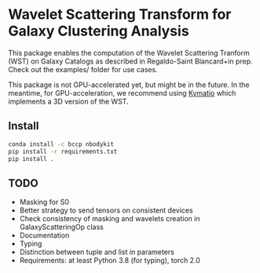 # Wavelet Scattering Transform for Galaxy Clustering Analysis

This package enables the computation of the Wavelet Scattering Tranform (WST) on Galaxy Catalogs as described in Regaldo-Saint Blancard+in prep.
Check out the examples/ folder for use cases.

This package is not GPU-accelerated yet, but might be in the future. In the meantime, for GPU-acceleration, we recommend using [Kymatio](https://github.com/kymatio/kymatio) which implements a 3D version of the WST.

## Install

```bash
conda install -c bccp nbodykit
pip install -r requirements.txt
pip install .
```

## TODO

* Masking for S0
* Better strategy to send tensors on consistent devices
* Check consistency of masking and wavelets creation in GalaxyScatteringOp class
* Documentation
* Typing
* Distinction between tuple and list in parameters
* Requirements: at least Python 3.8 (for typing), torch 2.0